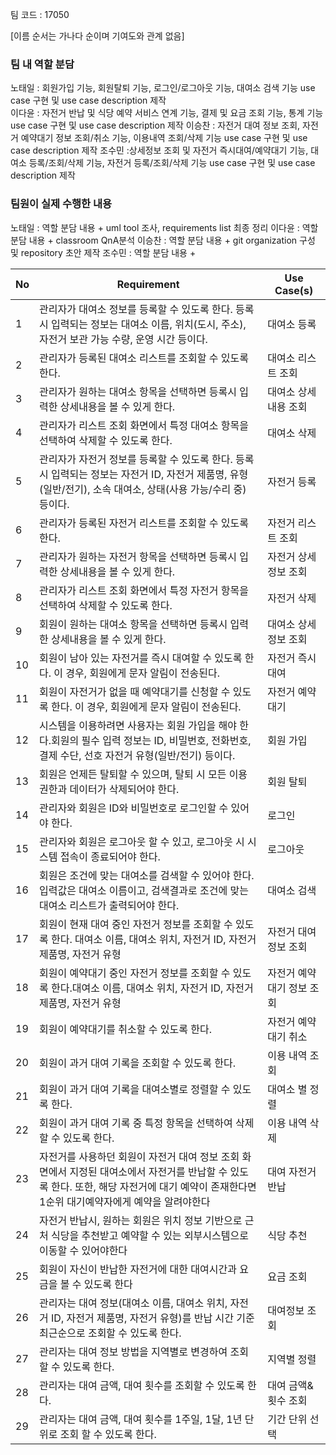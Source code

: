 팀 코드 : 17050

[이름 순서는 가나다 순이며 기여도와 관계 없음]


### 팀 내 역할 분담 

노태일 : 회원가입 기능, 회원탈퇴 기능, 로그인/로그아웃 기능, 대여소 검색 기능  use case 구현 및 use case description 제작  
이다윤 : 자전거 반납 및 식당 예약 서비스 연계 기능, 결제 및 요금 조회 기능, 통계 기능 use case 구현 및 use case description 제작
이승찬 : 자전거 대여 정보 조회, 자전거 예약대기 정보 조회/취소 기능, 이용내역 조회/삭제 기능 use case 구현 및 use case description 제작
조수민 :상세정보 조회 및 자전거 즉시대여/예약대기 기능, 대여소 등록/조회/삭제 기능, 자전거 등록/조회/삭제 기능 use case 구현 및 use case description 제작

### 팀원이 실제 수행한 내용
노태일 : 역할 분담 내용 + uml tool 조사, requirements list 최종 정리
이다윤 : 역할 분담 내용 + classroom QnA분석
이승찬 : 역할 분담 내용 + git organization 구성 및 repository 초안 제작
조수민 : 역할 분담 내용 + 


| No  | Requirement                                                         | Use Case(s)                      |
|-----|---------------------------------------------------------------------|----------------------------------|
| 1   | 관리자가 대여소 정보를 등록할 수 있도록 한다. 등록 시 입력되는 정보는 대여소 이름, 위치(도시, 주소), 자전거 보관 가능 수량, 운영 시간 등이다.                        | 대여소 등록                      |
| 2   | 관리자가 등록된 대여소 리스트를 조회할 수 있도록 한다.                | 대여소 리스트 조회               |
| 3   | 관리자가 원하는 대여소 항목을 선택하면 등록시 입력한 상세내용을 볼 수 있게 한다.                    | 대여소 상세내용 조회             |
| 4   | 관리자가 리스트 조회 화면에서 특정 대여소 항목을 선택하여 삭제할 수 있도록 한다.     | 대여소 삭제                      |
| 5   | 관리자가 자전거 정보를 등록할 수 있도록 한다. 등록 시 입력되는 정보는 자전거 ID, 자전거 제품명, 유형(일반/전기), 소속 대여소, 상태(사용 가능/수리 중) 등이다.                        | 자전거 등록                      |
| 6   | 관리자가 등록된 자전거 리스트를 조회할 수 있도록 한다.                | 자전거 리스트 조회               |
| 7   | 관리자가 원하는 자전거 항목을 선택하면 등록시 입력한 상세내용을 볼 수 있게 한다. | 자전거 상세정보 조회             |
| 8   | 관리자가 리스트 조회 화면에서 특정 자전거 항목을 선택하여 삭제할 수 있도록 한다.     | 자전거 삭제                      |
| 9   | 회원이 원하는 대여소 항목을 선택하면 등록시 입력한 상세내용을 볼 수 있게 한다.                    | 대여소 상세정보 조회             |
| 10   | 회원이 남아 있는 자전거를 즉시 대여할 수 있도록 한다. 이 경우, 회원에게 문자 알림이 전송된다.                 | 자전거 즉시 대여                 |
| 11   | 회원이 자전거가 없을 때 예약대기를 신청할 수 있도록 한다. 이 경우, 회원에게 문자 알림이 전송된다.             | 자전거 예약 대기             |
| 12  | 시스템을 이용하려면 사용자는 회원 가입을 해야 한다.회원의 필수 입력 정보는 ID, 비밀번호, 전화번호, 결제 수단, 선호 자전거 유형(일반/전기) 등이다. | 회원 가입 |
| 13  | 회원은 언제든 탈퇴할 수 있으며, 탈퇴 시 모든 이용 권한과 데이터가 삭제되어야 한다. | 회원 탈퇴 |
| 14  | 관리자와 회원은 ID와 비밀번호로 로그인할 수 있어야 한다.          | 로그인 |
| 15  | 관리자와 회원은 로그아웃 할 수 있고, 로그아웃 시 시스템 접속이 종료되어야 한다.    | 로그아웃 |
|  16 | 회원은 조건에 맞는 대여소를 검색할 수 있어야 한다. 입력값은 대여소 이름이고, 검색결과로 조건에 맞는 대여소 리스트가 출력되어야 한다. | 대여소 검색 |
| 17  | 회원이 현재 대여 중인 자전거 정보를 조회할 수 있도록 한다. 대여소 이름, 대여소 위치, 자전거 ID, 자전거 제품명, 자전거 유형       | 자전거 대여 정보 조회            |
| 18  | 회원이 예약대기 중인 자전거 정보를 조회할 수 있도록 한다.대여소 이름, 대여소 위치, 자전거 ID, 자전거 제품명, 자전거 유형       | 자전거 예약대기 정보 조회        |
| 19  | 회원이 예약대기를 취소할 수 있도록 한다.                           | 자전거 예약대기 취소             |
| 20  | 회원이 과거 대여 기록을 조회할 수 있도록 한다.                      | 이용 내역 조회                   |
| 21  | 회원이 과거 대여 기록을 대여소별로 정렬할 수 있도록 한다.             | 대여소 별 정렬               |
| 22  | 회원이 과거 대여 기록 중 특정 항목을 선택하여 삭제할 수 있도록 한다.  | 이용 내역 삭제                   |
| 23  | 자전거를 사용하던 회원이 자전거 대여 정보 조회 화면에서 지정된 대여소에서 자전거를 반납할 수 있도록 한다. 또한, 해당 자전거에 대기 예약이 존재한다면 1순위 대기예약자에게 예약을 알려야한다    | 대여 자전거 반납   |
| 24  | 자전거 반납시, 원하는 회원은 위치 정보 기반으로 근처 식당을 추천받고 예약할 수 있는 외부시스템으로 이동할 수 있어야한다 | 식당 추천  |
| 25  | 회원이 자신이 반납한 자전거에 대한 대여시간과 요금을 볼 수 있도록 한다 | 요금 조회 |
| 26  | 관리자는 대여 정보(대여소 이름, 대여소 위치, 자전거 ID, 자전거 제품명, 자전거 유형)를 반납 시간 기준 최근순으로 조회할 수 있도록 한다. | 대여정보 조회  |
| 27  | 관리자는 대여 정보 방법을 지역별로 변경하여 조회 할 수 있도록 한다.  | 지역별 정렬 |
| 28  | 관리자는 대여 금액, 대여 횟수를 조회할 수 있도록 한다.  | 대여 금액&횟수 조회 |
| 29  | 관리자는 대여 금액, 대여 횟수를 1주일, 1달, 1년 단위로 조회 할 수 있도록 한다.  | 기간 단위 선택 |
